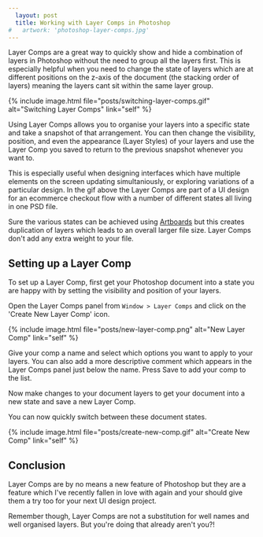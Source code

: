 ```yaml
---
  layout: post
  title: Working with Layer Comps in Photoshop
#   artwork: 'photoshop-layer-comps.jpg'
---
```


Layer Comps are a great way to quickly show and hide a combination of layers in Photoshop without the need to group all the layers first. This is especially helpful when you need to change the state of layers which are at different positions on the z-axis of the document (the stacking order of layers) meaning the layers cant sit within the same layer group.

{% include image.html
  file="posts/switching-layer-comps.gif" 
  alt="Switching Layer Comps" 
  link="self"
%}

Using Layer Comps allows you to organise your layers into a specific state and take a snapshot of that arrangement. You can then change the visibility, position, and even the appearance (Layer Styles) of your layers and use the Layer Comp you saved to return to the previous snapshot whenever you want to.

This is especially useful when designing interfaces which have multiple elements on the screen updating simultaniously, or exploring variations of a particular design. In the gif above the Layer Comps are part of a UI design for an ecommerce checkout flow with a number of different states all living in one PSD file.

Sure the various states can be achieved using [Artboards](https://helpx.adobe.com/photoshop/using/artboards.html) but this creates duplication of layers which leads to an overall larger file size. Layer Comps don't add any extra weight to your file.



## Setting up a Layer Comp

To set up a Layer Comp, first get your Photoshop document into a state you are happy with by setting the visibility and position of your layers.

Open the Layer Comps panel from `Window > Layer Comps` and click on the 'Create New Layer Comp' icon.

{% include image.html
  file="posts/new-layer-comp.png" 
  alt="New Layer Comp" 
  link="self"
%}

Give your comp a name and select which options you want to apply to your layers. You can also add a more descriptive comment which appears in the Layer Comps panel just below the name. Press Save to add your comp to the list.

Now make changes to your document layers to get your document into a new state and save a new Layer Comp.

You can now quickly switch between these document states.

{% include image.html
  file="posts/create-new-comp.gif" 
  alt="Create New Comp" 
  link="self"
%}


## Conclusion

Layer Comps are by no means a new feature of Photoshop but they are a feature which I've recently fallen in love with again and your should give them a try too for your next UI design project.

Remember though, Layer Comps are not a substitution for well names and well organised layers. But you're doing that already aren't you?!